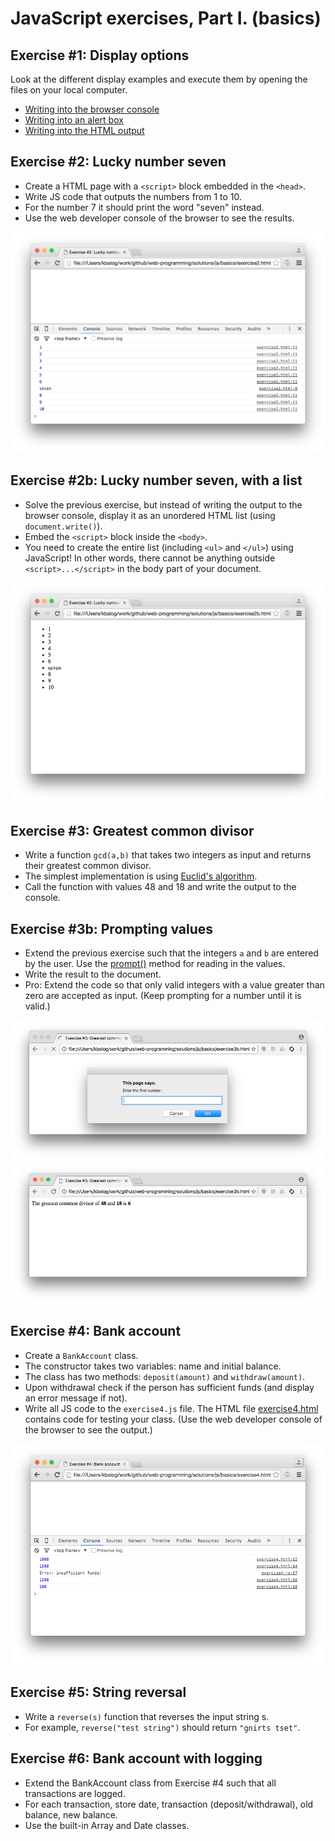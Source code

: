 # JavaScript exercises, Part I. (basics)

## Exercise #1: Display options

Look at the different display examples and execute them by opening the files on your local computer.

  - [Writing into the browser console](/examples/js/basics/display_console.html)
  - [Writing into an alert box](/examples/js/basics/display_alert.html)
  - [Writing into the HTML output](/examples/js/basics/display_document.html)


## Exercise #2: Lucky number seven

  - Create a HTML page with a `<script>` block embedded in the `<head>`.
  - Write JS code that outputs the numbers from 1 to 10.
  - For the number 7 it should print the word "seven" instead.
  - Use the web developer console of the browser to see the results.

![Exercise2](images/exercise2.png)


## Exercise #2b: Lucky number seven, with a list

  - Solve the previous exercise, but instead of writing the output to the browser console, display it as an unordered HTML list (using `document.write()`).
  - Embed the `<script>` block inside the `<body>`.
  - You need to create the entire list (including `<ul>` and `</ul>`) using JavaScript! In other words, there cannot be anything outside `<script>...</script>` in the body part of your document.

![Exercise2b](images/exercise2b.png)


## Exercise #3: Greatest common divisor

  - Write a function `gcd(a,b)` that takes two integers as input and returns their greatest common divisor.
  - The simplest implementation is using [Euclid's algorithm](https://en.wikipedia.org/wiki/Euclidean_algorithm#Implementations).
  - Call the function with values 48 and 18 and write the output to the console.


## Exercise #3b: Prompting values

  - Extend the previous exercise such that the integers `a` and `b` are entered by  the user.  Use the [prompt()](http://www.w3schools.com/jsref/met_win_prompt.asp) method for reading in the values.
  - Write the result to the document.
  - Pro: Extend the code so that only valid integers with a value greater than zero are accepted as input.  (Keep prompting for a number until it is valid.)

![Exercise3b/1](images/exercise3b_1.png)
![Exercise3b/2](images/exercise3b_2.png)


## Exercise #4: Bank account

  - Create a `BankAccount` class.
  - The constructor takes two variables: name and initial balance.
  - The class has two methods: `deposit(amount)` and `withdraw(amount)`.
  - Upon withdrawal check if the person has sufficient funds (and display an error message if not).
  - Write all JS code to the `exercise4.js` file. The HTML file [exercise4.html](exercise4.html) contains code for testing your class. (Use the web developer console of the browser to see the output.)

![Exercise4](images/exercise4.png)


## Exercise #5: String reversal

  - Write a `reverse(s)` function that reverses the input string s.
  - For example, `reverse("test string")` should return `"gnirts tset"`.


## Exercise #6: Bank account with logging

  - Extend the BankAccount class from Exercise #4 such that all transactions are logged.
  - For each transaction, store date, transaction (deposit/withdrawal), old balance, new balance.
  - Use the built-in Array and Date classes.
